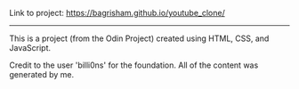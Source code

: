 Link to project: https://bagrisham.github.io/youtube_clone/

-----------------------------------------------

This is a project (from the Odin Project) created using HTML, CSS, and JavaScript.

Credit to the user 'billi0ns' for the foundation. 
All of the content was generated by me.
